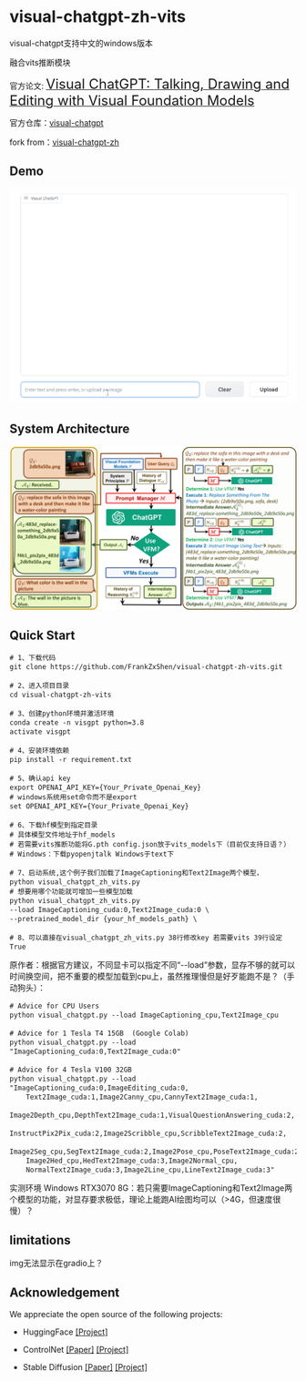 # visual-chatgpt-zh-vits
visual-chatgpt支持中文的windows版本

融合vits推断模块


官方论文: [<font size=5>Visual ChatGPT: Talking, Drawing and Editing with Visual Foundation Models</font>](https://arxiv.org/abs/2303.04671)

官方仓库：[visual-chatgpt](https://github.com/microsoft/visual-chatgpt)

fork from：[visual-chatgpt-zh](https://github.com/wxj630/visual-chatgpt-zh)


## Demo 
<img src="./assets/demo_short.gif" width="750">

##  System Architecture 


<p align="center"><img src="./assets/figure.jpg" alt="Logo"></p>


## Quick Start

```
# 1、下载代码
git clone https://github.com/FrankZxShen/visual-chatgpt-zh-vits.git

# 2、进入项目目录
cd visual-chatgpt-zh-vits

# 3、创建python环境并激活环境
conda create -n visgpt python=3.8
activate visgpt 

# 4、安装环境依赖
pip install -r requirement.txt

# 5、确认api key
export OPENAI_API_KEY={Your_Private_Openai_Key}
# windows系统用set命令而不是export
set OPENAI_API_KEY={Your_Private_Openai_Key}

# 6、下载hf模型到指定目录
# 具体模型文件地址于hf_models
# 若需要vits推断功能将G.pth config.json放于vits_models下（目前仅支持日语？）
# Windows：下载pyopenjtalk Windows于text下

# 7、启动系统,这个例子我们加载了ImageCaptioning和Text2Image两个模型，
python visual_chatgpt_zh_vits.py
# 想要用哪个功能就可增加一些模型加载
python visual_chatgpt_zh_vits.py 
--load ImageCaptioning_cuda:0,Text2Image_cuda:0 \
--pretrained_model_dir {your_hf_models_path} \

# 8、可以直接在visual_chatgpt_zh_vits.py 38行修改key 若需要vits 39行设定True
```

原作者：根据官方建议，不同显卡可以指定不同“--load”参数，显存不够的就可以时间换空间，把不重要的模型加载到cpu上，虽然推理慢但是好歹能跑不是？（手动狗头）：
```
# Advice for CPU Users
python visual_chatgpt.py --load ImageCaptioning_cpu,Text2Image_cpu

# Advice for 1 Tesla T4 15GB  (Google Colab)                       
python visual_chatgpt.py --load "ImageCaptioning_cuda:0,Text2Image_cuda:0"
                                
# Advice for 4 Tesla V100 32GB                            
python visual_chatgpt.py --load "ImageCaptioning_cuda:0,ImageEditing_cuda:0,
    Text2Image_cuda:1,Image2Canny_cpu,CannyText2Image_cuda:1,
    Image2Depth_cpu,DepthText2Image_cuda:1,VisualQuestionAnswering_cuda:2,
    InstructPix2Pix_cuda:2,Image2Scribble_cpu,ScribbleText2Image_cuda:2,
    Image2Seg_cpu,SegText2Image_cuda:2,Image2Pose_cpu,PoseText2Image_cuda:2,
    Image2Hed_cpu,HedText2Image_cuda:3,Image2Normal_cpu,
    NormalText2Image_cuda:3,Image2Line_cpu,LineText2Image_cuda:3"
```

实测环境 Windows RTX3070 8G：若只需要ImageCaptioning和Text2Image两个模型的功能，对显存要求极低，理论上能跑AI绘图均可以（>4G，但速度很慢）？

## limitations

img无法显示在gradio上？

## Acknowledgement

We appreciate the open source of the following projects:

- HuggingFace [[Project]](https://github.com/huggingface/transformers)

- ControlNet  [[Paper]](https://arxiv.org/abs/2302.05543) [[Project]](https://github.com/lllyasviel/ControlNet)

- Stable Diffusion [[Paper]](https://arxiv.org/abs/2112.10752)  [[Project]](https://github.com/CompVis/stable-diffusion)
